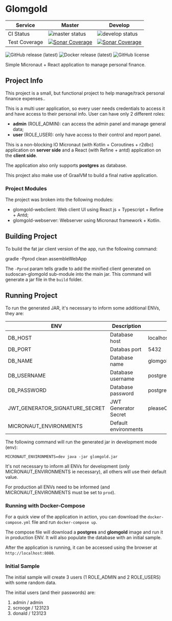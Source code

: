 # Glomgold

| Service       | Master                                                                                                                                                                | Develop                                                                                                                                                                                             |
|---------------|-----------------------------------------------------------------------------------------------------------------------------------------------------------------------|-----------------------------------------------------------------------------------------------------------------------------------------------------------------------------------------------------|
| CI Status     | ![master status](https://github.com/pintowar/glomgold/actions/workflows/gradle_master.yml/badge.svg?branch=master)                                                    | ![develop status](https://github.com/pintowar/glomgold/actions/workflows/gradle_develop.yml/badge.svg?branch=develop)                                                                               |
| Test Coverage | [![Sonar Coverage](https://sonarcloud.io/api/project_badges/measure?project=pintowar_glomgold&metric=coverage)](https://sonarcloud.io/dashboard?id=pintowar_glomgold) | [![Sonar Coverage](https://sonarcloud.io/api/project_badges/measure?project=pintowar_glomgold&metric=coverage&branch=develop)](https://sonarcloud.io/dashboard?id=pintowar_glomgold&branch=develop) |

![GitHub release (latest)](https://img.shields.io/github/v/release/pintowar/glomgold?logo=github)
![Docker release (latest)](https://img.shields.io/docker/v/pintowar/glomgold?sort=semver&logo=docker)
![GitHub license](https://img.shields.io/github/license/pintowar/glomgold)

Simple Micronaut + React application to manage personal finance.

## Project Info

This project is a small, but functional project to help manage/track personal finance expenses.. 

This is a multi user application, so every user needs credentials to access it and have access to their personal info. User can have only 2 different roles:

* **admin** (ROLE_ADMIN): can access the admin panel and manage general data;
* **user** (ROLE_USER): only have access to their control and report panel.

This is a non-blocking IO Micronaut (with Kotlin + Coroutines + r2dbc) application on **server side** and a React (with Refine + antd) application on the **client side**.

The application also only supports **postgres** as database.

This project also make use of GraalVM to build a final native application.

### Project Modules

The project was broken into the following modules:

* glomgold-webclient: Web client UI using React js + Typescript + Refine + Antd;
* glomgold-webserver: Webserver using Micronaut framework + Kotlin.

## Building Project

To build the fat jar client version of the app, run the following command:

gradle -Pprod clean assembleWebApp

The `-Pprod` param tells gradle to add the minified client generated on sudoscan-glomgold sub-module into the main jar. This command will generate a jar file in the `build` folder.

## Running Project

To run the generated JAR, it's necessary to inform some additional ENVs, they are:

| ENV                            | Description          | Default value                    |
|--------------------------------|----------------------|----------------------------------|
| DB_HOST                        | Database host        | localhost                        |
| DB_PORT                        | Databas port         | 5432                             |
| DB_NAME                        | Database name        | glomgold                         |
| DB_USERNAME                    | Database username    | postgres                         |
| DB_PASSWORD                    | Database password    | postgres                         |
| JWT_GENERATOR_SIGNATURE_SECRET | JWT Generator Secret | pleaseChangeThisSecretForANewOne |
| MICRONAUT_ENVIRONMENTS         | Default environments |                                  |

The following command will run the generated jar in development mode (env):

`MICRONAUT_ENVIRONMENTS=dev java -jar glomgold.jar`

It's not necessary to inform all ENVs for development (only MICRONAUT_ENVIRONMENTS ie necessary), all others will use their default value.

For production all ENVs need to be informed (and MICRONAUT_ENVIRONMENTS must be set to `prod`).

### Running with Docker-Compose

For a quick view of the application in action, you can download the `docker-compose.yml` file and run `docker-compose up`. 

The compose file will download a **postgres** and **glomgold** image and run it in production ENV. It will also populate the database with an initial sample.

After the application is running, it can be accessed using the browser at `http://localhost:8080`.

### Initial Sample

The initial sample will create 3 users (1 ROLE_ADMIN and 2 ROLE_USERS) with some random data.

The initial users (and their passwords) are:

1. admin / admin
2. scrooge / 123123
3. donald / 123123